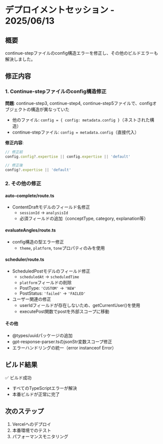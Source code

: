 # デプロイメントセッション - 2025/06/13

## 概要
continue-stepファイルのconfig構造エラーを修正し、その他のビルドエラーも解決しました。

## 修正内容

### 1. Continue-stepファイルのconfig構造修正
**問題**: continue-step3, continue-step4, continue-step5ファイルで、configオブジェクトの構造が異なっていた
- 他のファイル: `config = { config: metadata.config }`（ネストされた構造）
- continue-stepファイル: `config = metadata.config`（直接代入）

**修正内容**:
```typescript
// 修正前
config.config?.expertise || config.expertise || 'default'

// 修正後
config?.expertise || 'default'
```

### 2. その他の修正

#### auto-complete/route.ts
- ContentDraftモデルのフィールド名修正
  - `sessionId` → `analysisId`
  - 必須フィールドの追加（conceptType, category, explanation等）

#### evaluateAngles/route.ts
- config構造の型エラー修正
  - `theme`, `platform`, `tone`プロパティのみを使用

#### scheduler/route.ts
- ScheduledPostモデルのフィールド修正
  - `scheduledAt` → `scheduledTime`
  - `platform`フィールドの削除
  - PostType: `'CUSTOM'` → `'NEW'`
  - PostStatus: `'failed'` → `'FAILED'`
- ユーザー関連の修正
  - userIdフィールドが存在しないため、getCurrentUser()を使用
  - executePost関数でpostを外部スコープに移動

#### その他
- @types/uuidパッケージの追加
- gpt-response-parser.tsのjsonStr変数スコープ修正
- エラーハンドリングの統一（error instanceof Error）

## ビルド結果
✅ ビルド成功
- すべてのTypeScriptエラーが解決
- 本番ビルドが正常に完了

## 次のステップ
1. Vercelへのデプロイ
2. 本番環境でのテスト
3. パフォーマンスモニタリング